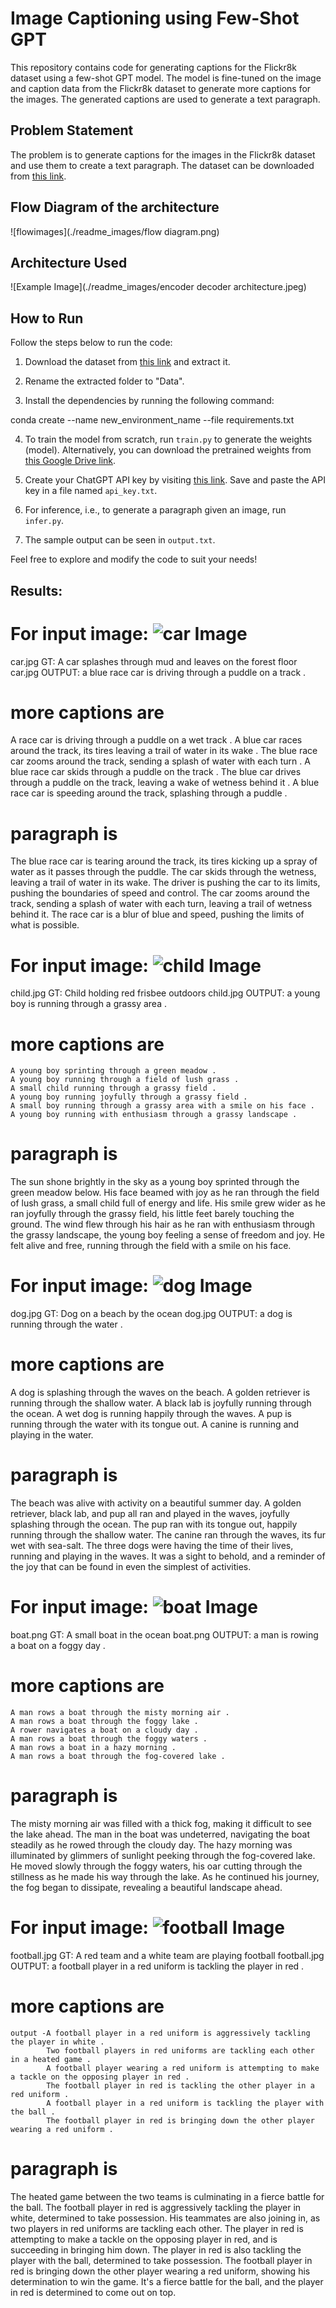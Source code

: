 # Image Captioning using Few-Shot GPT

This repository contains code for generating captions for the Flickr8k dataset using a few-shot GPT model. The model is fine-tuned on the image and caption data from the Flickr8k dataset to generate more captions for the images. The generated captions are used to generate a text paragraph.

## Problem Statement

The problem is to generate captions for the images in the Flickr8k dataset and use them to create a text paragraph. The dataset can be downloaded from [this link](https://www.kaggle.com/datasets/adityajn105/flickr8k).

## Flow Diagram of the architecture
![flowimages](./readme_images/flow diagram.png)

## Architecture Used
![Example Image](./readme_images/encoder decoder architecture.jpeg)

## How to Run

Follow the steps below to run the code:

1. Download the dataset from [this link](https://www.kaggle.com/datasets/adityajn105/flickr8k) and extract it.

2. Rename the extracted folder to "Data".

3. Install the dependencies by running the following command:

conda create --name new_environment_name --file requirements.txt

4. To train the model from scratch, run `train.py` to generate the weights (model). Alternatively, you can download the pretrained weights from [this Google Drive link](https://drive.google.com/drive/folders/1_VZB0SDfqN6c0QAUnG3Y3RoENAtF8Pii?usp=share_link).

5. Create your ChatGPT API key by visiting [this link](https://platform.openai.com/account/api-keys). Save and paste the API key in a file named `api_key.txt`.

6. For inference, i.e., to generate a paragraph given an image, run `infer.py`.

7. The sample output can be seen in `output.txt`.

Feel free to explore and modify the code to suit your needs!

## Results:
# For input image: ![car Image](./examples/car.jpg)

car.jpg GT: A car splashes through mud and leaves on the forest floor
car.jpg OUTPUT: a blue race car is driving through a puddle on a track .
# more captions are

A race car is driving through a puddle on a wet track .
A blue car races around the track, its tires leaving a trail of water in its wake .
The blue race car zooms around the track, sending a splash of water with each turn .
A blue race car skids through a puddle on the track .
The blue car drives through a puddle on the track, leaving a wake of wetness behind it .
A blue race car is speeding around the track, splashing through a puddle .
# paragraph is


The blue race car is tearing around the track, its tires kicking up a spray of water as it passes through the puddle. The car skids through the wetness, leaving a trail of water in its wake. The driver is pushing the car to its limits, pushing the boundaries of speed and control. The car zooms around the track, sending a splash of water with each turn, leaving a trail of wetness behind it. The race car is a blur of blue and speed, pushing the limits of what is possible.

# For input image: ![child Image](./examples/child.jpg)

child.jpg GT: Child holding red frisbee outdoors
child.jpg OUTPUT: a young boy is running through a grassy area .
# more captions are

    A young boy sprinting through a green meadow .
    A young boy running through a field of lush grass .
    A small child running through a grassy field .
    A young boy running joyfully through a grassy field .
    A small boy running through a grassy area with a smile on his face .
    A young boy running with enthusiasm through a grassy landscape .
# paragraph is


The sun shone brightly in the sky as a young boy sprinted through the green meadow below. His face beamed with joy as he ran through the field of lush grass, a small child full of energy and life. His smile grew wider as he ran joyfully through the grassy field, his little feet barely touching the ground. The wind flew through his hair as he ran with enthusiasm through the grassy landscape, the young boy feeling a sense of freedom and joy. He felt alive and free, running through the field with a smile on his face.

# For input image: ![dog Image](./examples/dog.jpg)

dog.jpg GT: Dog on a beach by the ocean
dog.jpg OUTPUT: a dog is running through the water .
# more captions are

A dog is splashing through the waves on the beach.
A golden retriever is running through the shallow water.
A black lab is joyfully running through the ocean.
A wet dog is running happily through the waves.
A pup is running through the water with its tongue out.
A canine is running and playing in the water.
# paragraph is


The beach was alive with activity on a beautiful summer day. A golden retriever, black lab, and pup all ran and played in the waves, joyfully splashing through the ocean. The pup ran with its tongue out, happily running through the shallow water. The canine ran through the waves, its fur wet with sea-salt. The three dogs were having the time of their lives, running and playing in the waves. It was a sight to behold, and a reminder of the joy that can be found in even the simplest of activities.

# For input image: ![boat Image](./examples/boat.png)

boat.png GT: A small boat in the ocean
boat.png OUTPUT: a man is rowing a boat on a foggy day .
# more captions are

    A man rows a boat through the misty morning air .
    A man rows a boat through the foggy lake .
    A rower navigates a boat on a cloudy day .
    A man rows a boat through the foggy waters .
    A man rows a boat in a hazy morning .
    A man rows a boat through the fog-covered lake .
# paragraph is


The misty morning air was filled with a thick fog, making it difficult to see the lake ahead. The man in the boat was undeterred, navigating the boat steadily as he rowed through the cloudy day. The hazy morning was illuminated by glimmers of sunlight peeking through the fog-covered lake. He moved slowly through the foggy waters, his oar cutting through the stillness as he made his way through the lake. As he continued his journey, the fog began to dissipate, revealing a beautiful landscape ahead.

# For input image: ![football Image](./examples/football.jpg)

football.jpg GT: A red team and a white team are playing football
football.jpg OUTPUT: a football player in a red uniform is tackling the player in red .
# more captions are

    output -A football player in a red uniform is aggressively tackling the player in white .
            Two football players in red uniforms are tackling each other in a heated game .
            A football player wearing a red uniform is attempting to make a tackle on the opposing player in red .
            The football player in red is tackling the other player in a red uniform .
            A football player in a red uniform is tackling the player with the ball .
            The football player in red is bringing down the other player wearing a red uniform .
# paragraph is


The heated game between the two teams is culminating in a fierce battle for the ball. The football player in red is aggressively tackling the player in white, determined to take possession. His teammates are also joining in, as two players in red uniforms are tackling each other. The player in red is attempting to make a tackle on the opposing player in red, and is succeeding in bringing him down. The player in red is also tackling the player with the ball, determined to take possession. The football player in red is bringing down the other player wearing a red uniform, showing his determination to win the game. It's a fierce battle for the ball, and the player in red is determined to come out on top.

